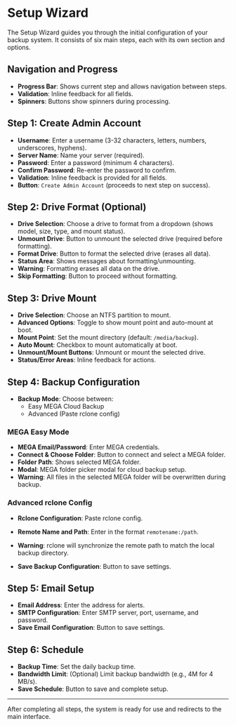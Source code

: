 # Setup Wizard

The Setup Wizard guides you through the initial configuration of your backup system. It consists of six main steps, each with its own section and options.

## Navigation and Progress
- **Progress Bar**: Shows current step and allows navigation between steps.
- **Validation**: Inline feedback for all fields.
- **Spinners**: Buttons show spinners during processing.

## Step 1: Create Admin Account
- **Username**: Enter a username (3-32 characters, letters, numbers, underscores, hyphens).
- **Server Name**: Name your server (required).
- **Password**: Enter a password (minimum 4 characters).
- **Confirm Password**: Re-enter the password to confirm.
- **Validation**: Inline feedback is provided for all fields.
- **Button**: `Create Admin Account` (proceeds to next step on success).

## Step 2: Drive Format (Optional)
- **Drive Selection**: Choose a drive to format from a dropdown (shows model, size, type, and mount status).
- **Unmount Drive**: Button to unmount the selected drive (required before formatting).
- **Format Drive**: Button to format the selected drive (erases all data).
- **Status Area**: Shows messages about formatting/unmounting.
- **Warning**: Formatting erases all data on the drive.
- **Skip Formatting**: Button to proceed without formatting.

## Step 3: Drive Mount
- **Drive Selection**: Choose an NTFS partition to mount.
- **Advanced Options**: Toggle to show mount point and auto-mount at boot.
- **Mount Point**: Set the mount directory (default: `/media/backup`).
- **Auto Mount**: Checkbox to mount automatically at boot.
- **Unmount/Mount Buttons**: Unmount or mount the selected drive.
- **Status/Error Areas**: Inline feedback for actions.

## Step 4: Backup Configuration
- **Backup Mode**: Choose between:
  - Easy MEGA Cloud Backup
  - Advanced (Paste rclone config)

### MEGA Easy Mode
- **MEGA Email/Password**: Enter MEGA credentials.
- **Connect & Choose Folder**: Button to connect and select a MEGA folder.
- **Folder Path**: Shows selected MEGA folder.
- **Modal**: MEGA folder picker modal for cloud backup setup.
- **Warning**: All files in the selected MEGA folder will be overwritten during backup.

### Advanced rclone Config
- **Rclone Configuration**: Paste rclone config.
- **Remote Name and Path**: Enter in the format `remotename:/path`.
- **Warning**: rclone will synchronize the remote path to match the local backup directory.

- **Save Backup Configuration**: Button to save settings.

## Step 5: Email Setup
- **Email Address**: Enter the address for alerts.
- **SMTP Configuration**: Enter SMTP server, port, username, and password.
- **Save Email Configuration**: Button to save settings.

## Step 6: Schedule
- **Backup Time**: Set the daily backup time.
- **Bandwidth Limit**: (Optional) Limit backup bandwidth (e.g., 4M for 4 MB/s).
- **Save Schedule**: Button to save and complete setup.


---

After completing all steps, the system is ready for use and redirects to the main interface. 